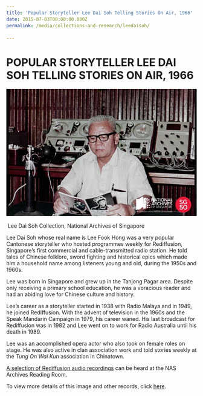 ```yaml
---
title: 'Popular Storyteller Lee Dai Soh Telling Stories On Air, 1966'
date: 2015-07-03T00:00:00.000Z
permalink: /media/collections-and-research/leedaisoh/

---
```



<iframe id="pxcelframe" src="//t.sharethis.com/a/t_.htm?ver=0.345.16985&amp;cid=c010#rnd=1577955565710&amp;cid=c010&amp;dmn=www.nas.gov.sg&amp;tt=t.dhj&amp;dhjLcy=60&amp;lbl=pxcel&amp;flbl=pxcel&amp;ll=d&amp;ver=0.345.16985&amp;ell=d&amp;cck=__stid&amp;pn=%2Fblogs%2Farchivistpick%2Flee-dai-soh%2F&amp;qs=na&amp;rdn=www.nas.gov.sg&amp;rpn=%2Fblogs%2Farchivistpick%2F2015%2F07%2F&amp;rqs=na&amp;cc=SG&amp;cont=AS&amp;ipaddr=" style="display: none;"></iframe>

# POPULAR STORYTELLER LEE DAI SOH TELLING STORIES ON AIR, 1966

![img](../../../images/blogs/2015-07-03-l.jpg)

​												Lee Dai Soh Collection, National Archives of Singapore

Lee Dai Soh whose real name is Lee Fook Hong was a very popular Cantonese storyteller who hosted programmes weekly for Rediffusion, Singapore’s first commercial and cable-transmitted radio station. He told tales of Chinese folklore, sword fighting and historical epics which made him a household name among listeners young and old, during the 1950s and 1960s.

Lee was born in Singapore and grew up in the Tanjong Pagar area. Despite only receiving a primary school education, he was a voracious reader and had an abiding love for Chinese culture and history.

Lee’s career as a storyteller started in 1938 with Radio Malaya and in 1949, he joined Rediffusion. With the advent of television in the 1960s and the Speak Mandarin Campaign in 1979, his career waned. His last broadcast for Rediffusion was in 1982 and Lee went on to work for Radio Australia until his death in 1989.

Lee was an accomplished opera actor who also took on female roles on stage. He was also active in clan association work and told stories weekly at the *Tung On Wai Kun* association in Chinatown.

[A selection of Rediffusion audio recordings](http://www.nas.gov.sg/archivesonline/highlights) can be heard at the NAS Archives Reading Room.

To view more details of this image and other records, click [here](http://www.nas.gov.sg/archivesonline/photographs/record-details/94e6ef18-1162-11e3-83d5-0050568939ad).